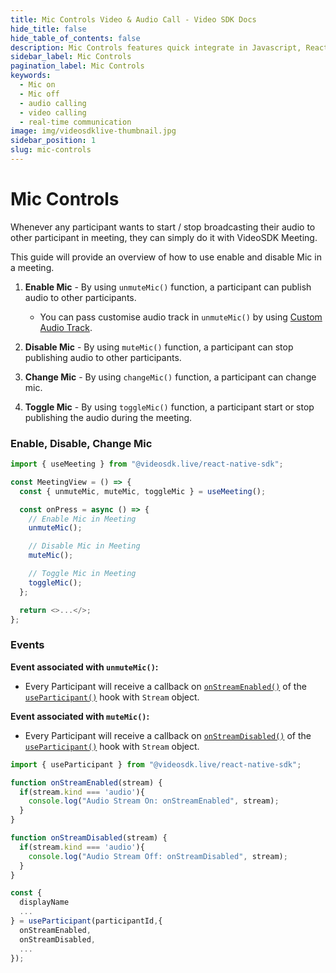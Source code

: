 ```yaml
---
title: Mic Controls Video & Audio Call - Video SDK Docs
hide_title: false
hide_table_of_contents: false
description: Mic Controls features quick integrate in Javascript, React JS, Android, IOS, React Native, Flutter with Video SDK to add live video & audio conferencing to your applications.
sidebar_label: Mic Controls
pagination_label: Mic Controls
keywords:
  - Mic on
  - Mic off
  - audio calling
  - video calling
  - real-time communication
image: img/videosdklive-thumbnail.jpg
sidebar_position: 1
slug: mic-controls
---
```


# Mic Controls

Whenever any participant wants to start / stop broadcasting their audio to other participant in meeting, they can simply do it with VideoSDK Meeting.

This guide will provide an overview of how to use enable and disable Mic in a meeting.

1. **Enable Mic** - By using `unmuteMic()` function, a participant can publish audio to other participants.

   - You can pass customise audio track in `unmuteMic()` by using [Custom Audio Track](/react-native/guide/video-and-audio-calling-api-sdk/features/custom-track/custom-audio-track#custom-track-with-unmutemic).

2. **Disable Mic** - By using `muteMic()` function, a participant can stop publishing audio to other participants.

3. **Change Mic** - By using `changeMic()` function, a participant can change mic.

4. **Toggle Mic** - By using `toggleMic()` function, a participant start or stop publishing the audio during the meeting.

### Enable, Disable, Change Mic

```js
import { useMeeting } from "@videosdk.live/react-native-sdk";

const MeetingView = () => {
  const { unmuteMic, muteMic, toggleMic } = useMeeting();

  const onPress = async () => {
    // Enable Mic in Meeting
    unmuteMic();

    // Disable Mic in Meeting
    muteMic();

    // Toggle Mic in Meeting
    toggleMic();
  };

  return <>...</>;
};
```

### Events

**Event associated with `unmuteMic()`:**

- Every Participant will receive a callback on [`onStreamEnabled()`](../../../api/sdk-reference/use-participant/events#onstreamenabled) of the [`useParticipant()`](../../../api/sdk-reference/use-participant/introduction.md) hook with `Stream` object.

**Event associated with `muteMic()`:**

- Every Participant will receive a callback on [`onStreamDisabled()`](../../../api/sdk-reference/use-participant/events#onstreamdisabled) of the [`useParticipant()`](../../../api/sdk-reference/use-participant/introduction.md) hook with `Stream` object.

```js
import { useParticipant } from "@videosdk.live/react-native-sdk";

function onStreamEnabled(stream) {
  if(stream.kind === 'audio'){
    console.log("Audio Stream On: onStreamEnabled", stream);
  }
}

function onStreamDisabled(stream) {
  if(stream.kind === 'audio'){
    console.log("Audio Stream Off: onStreamDisabled", stream);
  }
}

const {
  displayName
  ...
} = useParticipant(participantId,{
  onStreamEnabled,
  onStreamDisabled,
  ...
});
```
